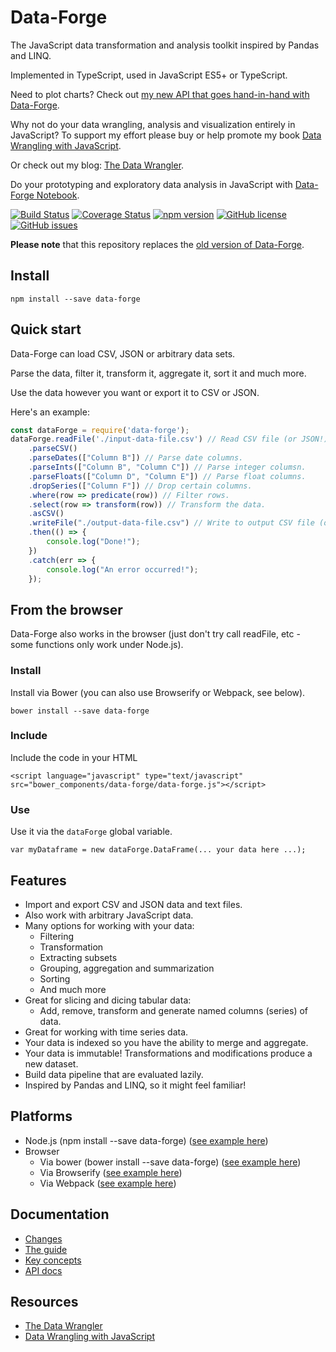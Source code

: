 # Data-Forge

The JavaScript data transformation and analysis toolkit inspired by Pandas and LINQ.

Implemented in TypeScript, used in JavaScript ES5+ or TypeScript.

Need to plot charts? Check out [my new API that goes hand-in-hand with Data-Forge](http://www.the-data-wrangler.com/introducing-data-forge-plot/).

Why not do your data wrangling, analysis and visualization entirely in JavaScript? To support my effort please buy or help promote my book 
[Data Wrangling with JavaScript](http://bit.ly/2t2cJu2).

Or check out my blog: [The Data Wrangler](http://www.the-data-wrangler.com/).

Do your prototyping and exploratory data analysis in JavaScript with [Data-Forge Notebook](http://www.data-forge-notebook.com/).

[![Build Status](https://travis-ci.org/data-forge/data-forge-ts.svg?branch=master)](https://travis-ci.org/data-forge/data-forge-ts)
[![Coverage Status](https://coveralls.io/repos/github/data-forge/data-forge-ts/badge.svg?branch=master)](https://coveralls.io/github/data-forge/data-forge-ts?branch=master)
[![npm version](https://badge.fury.io/js/data-forge.svg)](https://badge.fury.io/js/data-forge)
[![GitHub license](https://img.shields.io/github/license/Naereen/StrapDown.js.svg)](https://github.com/data-forge/data-forge-ts/blob/master/LICENSE)
[![GitHub issues](https://img.shields.io/github/issues/Naereen/StrapDown.js.svg)](https://GitHub.com/data-forge/data-forge-ts/issues/)

**Please note** that this repository replaces the [old version of Data-Forge](https://github.com/data-forge/data-forge-js).

<!--todo:
!! Made with TypeScript.
[![NPM Downloads][downloads-image]][downloads-url]
[![Linux Build][travis-image]][travis-url]
[![Windows Build][appveyor-image]][appveyor-url]
[![Test Coverage][coveralls-image]][coveralls-url]
-->

## Install

    npm install --save data-forge

## Quick start

Data-Forge can load CSV, JSON or arbitrary data sets. 

Parse the data, filter it, transform it, aggregate it, sort it and much more.

Use the data however you want or export it to CSV or JSON.

Here's an example:

```JavaScript
const dataForge = require('data-forge');
dataForge.readFile('./input-data-file.csv') // Read CSV file (or JSON!)
    .parseCSV()
    .parseDates(["Column B"]) // Parse date columns.
    .parseInts(["Column B", "Column C"]) // Parse integer columsn.
    .parseFloats(["Column D", "Column E"]) // Parse float columns.
    .dropSeries(["Column F"]) // Drop certain columns.
    .where(row => predicate(row)) // Filter rows.
    .select(row => transform(row)) // Transform the data.
    .asCSV() 
    .writeFile("./output-data-file.csv") // Write to output CSV file (or JSON!)
    .then(() => {
        console.log("Done!");
    })
    .catch(err => {
        console.log("An error occurred!");
    });
```

## From the browser

Data-Forge also works in the browser (just don't try call readFile, etc - some functions only work under Node.js).

### Install

Install via Bower (you can also use Browserify or Webpack, see below).

    bower install --save data-forge

### Include

Include the code in your HTML

    <script language="javascript" type="text/javascript" src="bower_components/data-forge/data-forge.js"></script>

### Use

Use it via the `dataForge` global variable.

    var myDataframe = new dataForge.DataFrame(... your data here ...);

## Features

- Import and export CSV and JSON data and text files.
- Also work with arbitrary JavaScript data.
- Many options for working with your data:
    - Filtering
    - Transformation
    - Extracting subsets
    - Grouping, aggregation and summarization
    - Sorting
    - And much more
- Great for slicing and dicing tabular data:
    - Add, remove, transform and generate named columns (series) of data.
- Great for working with time series data.
- Your data is indexed so you have the ability to merge and aggregate.
- Your data is immutable! Transformations and modifications produce a new dataset.
- Build data pipeline that are evaluated lazily.
- Inspired by Pandas and LINQ, so it might feel familiar!


## Platforms

- Node.js (npm install --save data-forge) ([see example here](https://github.com/data-forge/data-forge-examples-and-tests/tree/master/package-test/npm))
- Browser
    - Via bower (bower install --save data-forge) ([see example here](https://github.com/data-forge/data-forge-examples-and-tests/tree/master/package-test/bower))
    - Via Browserify ([see example here](https://github.com/data-forge/data-forge-examples-and-tests/tree/master/examples/2.%20plot%20-%20in%20browser))
    - Via Webpack ([see example here](https://github.com/data-forge/data-forge-examples-and-tests/tree/master/examples/3.%20plot%20-%20in%20browser%20-%20with%20dates))

## Documentation

- [Changes](docs/changes.md)
- [The guide](docs/guide.md)
- [Key concepts](docs/concepts.md)
- [API docs](https://data-forge.github.io/data-forge-ts/)

## Resources

- [The Data Wrangler](http://www.the-data-wrangler.com/)
- [Data Wrangling with JavaScript](http://bit.ly/2t2cJu2)


<!--todo:
[npm-image]: https://img.shields.io/npm/v/express.svg
[npm-url]: https://www.npmjs.com/package/data-forge
[downloads-image]: https://img.shields.io/npm/dm/express.svg
[downloads-url]: https://npmjs.org/package/express
[travis-image]: https://img.shields.io/travis/expressjs/express/master.svg?label=linux
[travis-url]: https://travis-ci.org/expressjs/express
[appveyor-image]: https://img.shields.io/appveyor/ci/dougwilson/express/master.svg?label=windows
[appveyor-url]: https://ci.appveyor.com/project/dougwilson/express
[coveralls-image]: https://img.shields.io/coveralls/expressjs/express/master.svg
[coveralls-url]: https://coveralls.io/r/expressjs/express?branch=master
--->